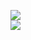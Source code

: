 [![](https://img.shields.io/badge/Made%20With-Github%20Spray-lightgrey.svg?style=for-the-badge&logo=github)](https://github.com/Annihil/github-spray#19528)  
[![](https://i.imgur.com/2DrTn0Z.gif)](https://github.com/Annihil/github-spray)
